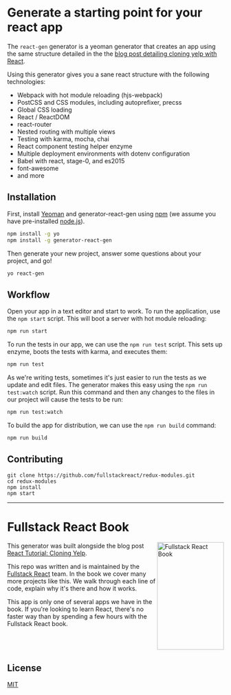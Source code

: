 # Generate a starting point for your react app

The `react-gen` generator is a yeoman generator that creates an app using the same structure detailed in the the [blog post detailing cloning yelp with React](http://fullstackreact.com/articles/react-tutorial-cloning-yelp/).

Using this generator gives you a sane react structure with the following technologies:

* Webpack with hot module reloading (hjs-webpack)
* PostCSS and CSS modules, including autoprefixer, precss
* Global CSS loading
* React / ReactDOM
* react-router
* Nested routing with multiple views
* Testing with karma, mocha, chai
* React component testing helper enzyme
* Multiple deployment environments with dotenv configuration
* Babel with react, stage-0, and es2015
* font-awesome
* and more

## Installation

First, install [Yeoman](http://yeoman.io) and generator-react-gen using [npm](https://www.npmjs.com/) (we assume you have pre-installed [node.js](https://nodejs.org/)).

```bash
npm install -g yo
npm install -g generator-react-gen
```

Then generate your new project, answer some questions about your project, and go!

```bash
yo react-gen
```

## Workflow

Open your app in a text editor and start to work. To run the application, use the `npm start` script. This will boot a server with hot module reloading:

```bash
npm run start
```

To run the tests in our app, we can use the `npm run test` script. This sets up enzyme, boots the tests with karma, and executes them:

```bash
npm run test
```

As we're writing tests, sometimes it's just easier to run the tests as we update and edit files. The generator makes this easy using the `npm run test:watch` script. Run this command and then any changes to the files in our project will cause the tests to be run:

```bash
npm run test:watch
```

To build the app for distribution, we can use the `npm run build` command:

```bash
npm run build
```

## Contributing

```shell
git clone https://github.com/fullstackreact/redux-modules.git
cd redux-modules
npm install
npm start
```
___

# Fullstack React Book

<a href="https://fullstackreact.com">
<img align="right" src="https://github.com/fullstackreact/google-maps-react/raw/master/resources/readme/fullstack-react-hero-book.png" alt="Fullstack React Book" width="155" height="250" />
</a>

This generator was built alongside the blog post [React Tutorial: Cloning Yelp](https://www.fullstackreact.com/articles/react-tutorial-cloning-yelp/).

This repo was written and is maintained by the [Fullstack React](https://fullstackreact.com) team. In the book we cover many more projects like this. We walk through each line of code, explain why it's there and how it works.

This app is only one of several apps we have in the book. If you're looking to learn React, there's no faster way than by spending a few hours with the Fullstack React book.

<div style="clear:both"></div>

## License
 [MIT](/LICENSE)
